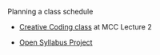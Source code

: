 
Planning a class schedule 

- [Creative Coding class](http://composingdigitalmedia.org/s15_cc/html/schedule.html) at MCC 
Lecture 2

- [Open Syllabus Project](http://explorer.opensyllabusproject.org/) 